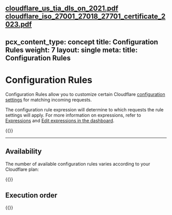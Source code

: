 [cloudflare_us_tia_dls_on_2021.pdf](https://github.com/cloudflare/cloudflare-docs/files/13198314/cloudflare_us_tia_dls_on_2021.pdf)
[cloudflare_iso_27001_27018_27701_certificate_2023.pdf](https://github.com/cloudflare/cloudflare-docs/files/13198313/cloudflare_iso_27001_27018_27701_certificate_2023.pdf)
---
pcx_content_type: concept
title: Configuration Rules
weight: 7
layout: single
meta:
  title: Configuration Rules
---

# Configuration Rules

Configuration Rules allow you to customize certain Cloudflare [configuration settings](/rules/configuration-rules/settings/) for matching incoming requests.

The configuration rule expression will determine to which requests the rule settings will apply. For more information on expressions, refer to [Expressions](/ruleset-engine/rules-language/expressions/) and [Edit expressions in the dashboard](/ruleset-engine/rules-language/expressions/edit-expressions/).

{{<render file="_rules-requirements.md" withParameters="Configuration Rules require">}}

---

## Availability

The number of available configuration rules varies according to your Cloudflare plan:

{{<feature-table id="rules.config_rules">}}

## Execution order

{{<render file="_product_execution_order.md">}}
